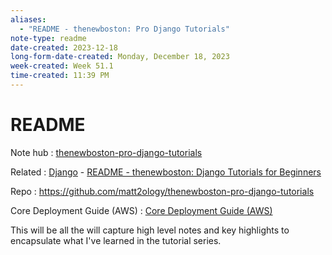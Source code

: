 ```yaml
---
aliases:
  - "README - thenewboston: Pro Django Tutorials"
note-type: readme
date-created: 2023-12-18
long-form-date-created: Monday, December 18, 2023
week-created: Week 51.1
time-created: 11:39 PM
---
```


# README

Note hub : [thenewboston-pro-django-tutorials](thenewboston-pro-django-tutorials.md)

Related : [Django](../../4-hub-notes-🚉/Django.md) - [README - thenewboston: Django Tutorials for Beginners](../thenewboston-django-tutorial-for-beginners/README.md)

Repo : <https://github.com/matt2ology/thenewboston-pro-django-tutorials>

Core Deployment Guide (AWS) : [Core Deployment Guide (AWS)](<../../attachments/Core%20Deployment%20Guide%20(AWS).pdf>)

This will be all the will capture high level notes and key highlights to encapsulate what I've learned in the tutorial
series.
